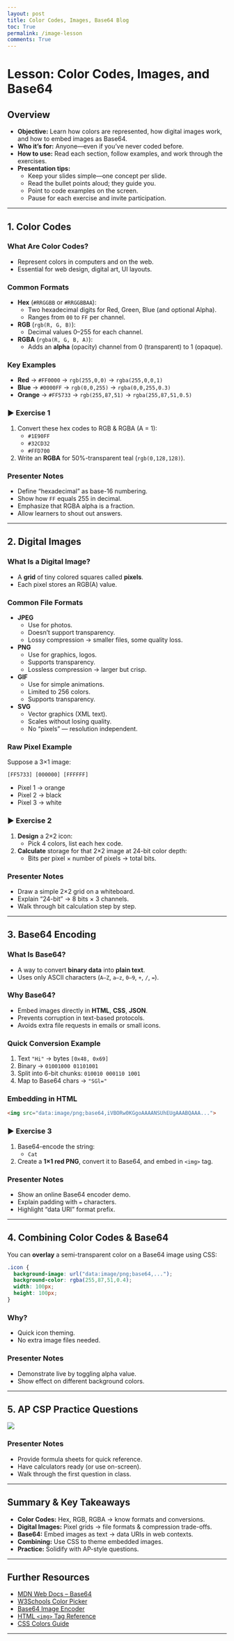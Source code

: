 ```yaml
---
layout: post
title: Color Codes, Images, Base64 Blog
toc: True
permalink: /image-lesson
comments: True
---
```


# Lesson: Color Codes, Images, and Base64

## Overview
- **Objective:** Learn how colors are represented, how digital images work, and how to embed images as Base64.
- **Who it’s for:** Anyone—even if you’ve never coded before.
- **How to use:** Read each section, follow examples, and work through the exercises.
- **Presentation tips:**
  - Keep your slides simple—one concept per slide.
  - Read the bullet points aloud; they guide you.
  - Point to code examples on the screen.
  - Pause for each exercise and invite participation.

---

## 1. Color Codes

### What Are Color Codes?
- Represent colors in computers and on the web.
- Essential for web design, digital art, UI layouts.

### Common Formats
- **Hex** (`#RRGGBB` or `#RRGGBBAA`):
  - Two hexadecimal digits for Red, Green, Blue (and optional Alpha).
  - Ranges from `00` to `FF` per channel.
- **RGB** (`rgb(R, G, B)`):
  - Decimal values 0–255 for each channel.
- **RGBA** (`rgba(R, G, B, A)`):
  - Adds an **alpha** (opacity) channel from 0 (transparent) to 1 (opaque).

### Key Examples
- **Red** → `#FF0000` → `rgb(255,0,0)` → `rgba(255,0,0,1)`
- **Blue** → `#0000FF` → `rgb(0,0,255)` → `rgba(0,0,255,0.3)`
- **Orange** → `#FF5733` → `rgb(255,87,51)` → `rgba(255,87,51,0.5)`

### ▶️ Exercise 1
1. Convert these hex codes to RGB & RGBA (A = 1):
   - `#1E90FF`
   - `#32CD32`
   - `#FFD700`
2. Write an **RGBA** for 50%-transparent teal (`rgb(0,128,128)`).

### Presenter Notes
- Define “hexadecimal” as base-16 numbering.
- Show how `FF` equals 255 in decimal.
- Emphasize that RGBA alpha is a fraction.
- Allow learners to shout out answers.

---

## 2. Digital Images

### What Is a Digital Image?
- A **grid** of tiny colored squares called **pixels**.
- Each pixel stores an RGB(A) value.

### Common File Formats
- **JPEG**
  - Use for photos.
  - Doesn’t support transparency.
  - Lossy compression → smaller files, some quality loss.
- **PNG**
  - Use for graphics, logos.
  - Supports transparency.
  - Lossless compression → larger but crisp.
- **GIF**
  - Use for simple animations.
  - Limited to 256 colors.
  - Supports transparency.
- **SVG**
  - Vector graphics (XML text).
  - Scales without losing quality.
  - No “pixels” — resolution independent.

### Raw Pixel Example
Suppose a 3×1 image:
```
[FF5733] [000000] [FFFFFF]
```
- Pixel 1 → orange
- Pixel 2 → black
- Pixel 3 → white

### ▶️ Exercise 2
1. **Design** a 2×2 icon:
   - Pick 4 colors, list each hex code.
2. **Calculate** storage for that 2×2 image at 24-bit color depth:
   - Bits per pixel × number of pixels → total bits.

### Presenter Notes
- Draw a simple 2×2 grid on a whiteboard.
- Explain “24-bit” → 8 bits × 3 channels.
- Walk through bit calculation step by step.

---

## 3. Base64 Encoding

### What Is Base64?
- A way to convert **binary data** into **plain text**.
- Uses only ASCII characters (`A–Z`, `a–z`, `0–9`, `+`, `/`, `=`).

### Why Base64?
- Embed images directly in **HTML**, **CSS**, **JSON**.
- Prevents corruption in text-based protocols.
- Avoids extra file requests in emails or small icons.

### Quick Conversion Example
1. Text `"Hi"` → bytes `[0x48, 0x69]`
2. Binary → `01001000 01101001`
3. Split into 6-bit chunks: `010010 000110 1001`
4. Map to Base64 chars → `"SGl="`

### Embedding in HTML
```html
<img src="data:image/png;base64,iVBORw0KGgoAAAANSUhEUgAAABQAAA...">
```

### ▶️ Exercise 3
1. Base64-encode the string:
   - `Cat`
2. Create a **1×1 red PNG**, convert it to Base64, and embed in `<img>` tag.

### Presenter Notes
- Show an online Base64 encoder demo.
- Explain padding with `=` characters.
- Highlight “data URI” format prefix.

---

## 4. Combining Color Codes & Base64

You can **overlay** a semi-transparent color on a Base64 image using CSS:
```css
.icon {
  background-image: url("data:image/png;base64,...");
  background-color: rgba(255,87,51,0.4);
  width: 100px;
  height: 100px;
}
```

### Why?
- Quick icon theming.
- No extra image files needed.

### Presenter Notes
- Demonstrate live by toggling alpha value.
- Show effect on different background colors.

---

## 5. AP CSP Practice Questions

<img src="{{site.baseurl}}/images/example-image-question.png">

### Presenter Notes
- Provide formula sheets for quick reference.
- Have calculators ready (or use on-screen).
- Walk through the first question in class.

---

## Summary & Key Takeaways

- **Color Codes:** Hex, RGB, RGBA → know formats and conversions.
- **Digital Images:** Pixel grids → file formats & compression trade-offs.
- **Base64:** Embed images as text → data URIs in web contexts.
- **Combining:** Use CSS to theme embedded images.
- **Practice:** Solidify with AP-style questions.

---

## Further Resources
- [MDN Web Docs – Base64](https://developer.mozilla.org/en-US/docs/Glossary/Base64)
- [W3Schools Color Picker](https://www.w3schools.com/colors/colors_picker.asp)
- [Base64 Image Encoder](https://www.base64-image.de/)
- [HTML `<img>` Tag Reference](https://developer.mozilla.org/en-US/docs/Web/HTML/Element/img)
- [CSS Colors Guide](https://developer.mozilla.org/en-US/docs/Web/CSS/color)

---


